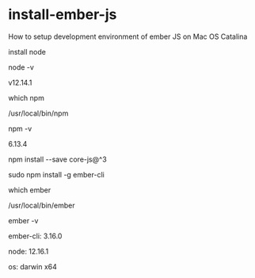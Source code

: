 # install-ember-js
How to setup development environment of ember JS on Mac OS Catalina

install node

node -v

v12.14.1

which npm

/usr/local/bin/npm

npm -v

6.13.4

npm install --save core-js@^3

sudo npm install -g ember-cli

which ember

/usr/local/bin/ember

ember -v

ember-cli: 3.16.0

node: 12.16.1

os: darwin x64
